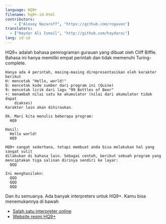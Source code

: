 ```yaml
---
language: HQ9+
filename: hq9+-id.html
contributors:
    - ["Alexey Nazaroff", "https://github.com/rogaven"]
translators:
  - ["Haydar Ali Ismail", "http://github.com/haydarai"]
lang: id-id
---
```


HQ9+ adalah bahasa pemrograman gurauan yang dibuat oleh Cliff Biffle. Bahasa
ini hanya memiliki empat perintah dan tidak memenuhi Turing-complete.

```
Hanya ada 4 perintah, masing-masing direpresentasikan oleh karakter berikut
H: mencetak "Hello, world!"
Q: mencetak kode sumber dari program ini (Quine)
9: mencetak lirik dari lagu "99 Bottles of Beer"
+: menambah nilai satu ke akumulator (nilai dari akumulator tidak dapat
	diakses)
Karakter lain akan dihiraukan.

Ok. Mari kita menulis beberapa program:
  HQ9

Hasil:
  Hello world!
  HQ9

HQ9+ sangat sederhana, tetapi membuat anda bisa melakukan hal yang sangat sulit
dilakukan di bahasa lain. Sebagai contoh, berikut sebuah program yang
menciptakan tiga salinan dirinya sendiri ke layar:
  QQQ

Ini menghasilakn:
  QQQ
  QQQ
  QQQ
```

Dan itu semuanya. Ada banyak interpreters untuk HQ9+. Kamu bisa menemukannya di
bawah

+ [Salah satu interpreter online](https://almnet.de/esolang/hq9plus.php)
+ [Website resmi HQ9+](http://cliffle.com/esoterica/hq9plus.html)
